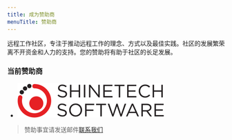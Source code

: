```yaml
---
title: 成为赞助商
menuTitle: 赞助商
---
```


远程工作社区，专注于推动远程工作的理念、方式以及最佳实践。社区的发展繁荣离不开资金和人力的支持。您的赞助将有助于社区的长足发展。

### 当前赞助商

- [![Shinetech](./shinetechsoftware.svg)](https://www.shinetechsoftware.com)

> 赞助事宜请发送邮件[联系我们](mailto:core@telwork.club?subject=sponsors)

